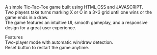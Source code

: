 A simple Tic-Tac-Toe game built using HTML,CSS and JAVASCRIPT. <br>
Two players take turns marking X or O in a 3×3 grid until one wins or the game ends in a draw. <br>
The game features an intuitive UI, smooth gameplay, and a responsive design for a great user experience.

Features<br>
Two-player mode with automatic win/draw detection.<br>
Reset button to restart the game anytime.
